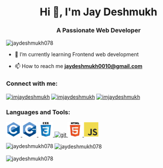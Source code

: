 <h1 align="center">Hi 👋, I'm Jay Deshmukh</h1>
<h3 align="center">A Passionate Web Developer</h3>

<p align="left"> <img src="https://komarev.com/ghpvc/?username=jaydeshmukh078&label=Profile%20views&color=0e75b6&style=flat" alt="jaydeshmukh078" /> </p>

- 🌱 I’m currently learning Frontend web development

- 📫 How to reach me **jaydeshmukh0010@gmail.com**

<h3 align="left">Connect with me:</h3>
<p align="left">
<a href="https://linkedin.com/in/imjaydeshmukh" target="blank"><img align="center" src="https://raw.githubusercontent.com/rahuldkjain/github-profile-readme-generator/master/src/images/icons/Social/linked-in-alt.svg" alt="imjaydeshmukh" height="30" width="40" /></a>
<a href="https://instagram.com/imjaydeshmukh" target="blank"><img align="center" src="https://raw.githubusercontent.com/rahuldkjain/github-profile-readme-generator/master/src/images/icons/Social/instagram.svg" alt="imjaydeshmukh" height="30" width="40" /></a>
  <a href="https://www.leetcode.com/imjaydeshmukh" target="blank"><img align="center" src="https://raw.githubusercontent.com/rahuldkjain/github-profile-readme-generator/master/src/images/icons/Social/leet-code.svg" alt="imjaydeshmukh" height="30" width="40" /></a>
  
</p>

<h3 align="left">Languages and Tools:</h3>
<p align="left"> <a href="https://www.cprogramming.com/" target="_blank" rel="noreferrer"> <img src="https://raw.githubusercontent.com/devicons/devicon/master/icons/c/c-original.svg" alt="c" width="40" height="40"/> </a> <a href="https://www.w3schools.com/cpp/" target="_blank" rel="noreferrer"> <img src="https://raw.githubusercontent.com/devicons/devicon/master/icons/cplusplus/cplusplus-original.svg" alt="cplusplus" width="40" height="40"/> </a> <a href="https://www.w3schools.com/css/" target="_blank" rel="noreferrer"> <img src="https://raw.githubusercontent.com/devicons/devicon/master/icons/css3/css3-original-wordmark.svg" alt="css3" width="40" height="40"/> </a> <a href="https://git-scm.com/" target="_blank" rel="noreferrer"> <img src="https://www.vectorlogo.zone/logos/git-scm/git-scm-icon.svg" alt="git" width="40" height="40"/> </a> <a href="https://www.w3.org/html/" target="_blank" rel="noreferrer"> <img src="https://raw.githubusercontent.com/devicons/devicon/master/icons/html5/html5-original-wordmark.svg" alt="html5" width="40" height="40"/> </a> <a href="https://developer.mozilla.org/en-US/docs/Web/JavaScript" target="_blank" rel="noreferrer"> <img src="https://raw.githubusercontent.com/devicons/devicon/master/icons/javascript/javascript-original.svg" alt="javascript" width="40" height="40"/> </a> </p>

<p><img align="left" src="https://github-readme-stats.vercel.app/api/top-langs?username=jaydeshmukh078&show_icons=true&locale=en&layout=compact" alt="jaydeshmukh078" /></p>

<p>&nbsp;<img align="center" src="https://github-readme-stats.vercel.app/api?username=jaydeshmukh078&show_icons=true&locale=en" alt="jaydeshmukh078" /></p>

<p><img align="center" src="https://github-readme-streak-stats.herokuapp.com/?user=jaydeshmukh078&" alt="jaydeshmukh078" /></p>
